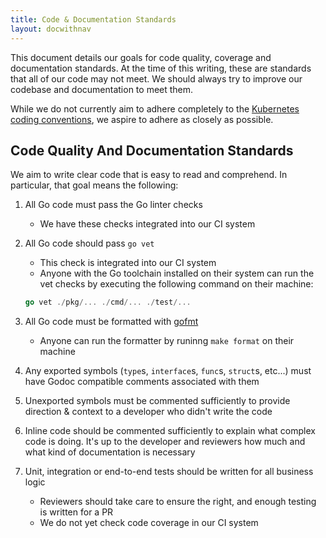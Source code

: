```yaml
---
title: Code & Documentation Standards
layout: docwithnav
---
```


This document details our goals for code quality, coverage and documentation standards. At the time
of this writing, these are standards that all of our code may not meet. We should always try to 
improve our codebase and documentation to meet them.

While we do not currently aim to adhere completely to the 
[Kubernetes coding conventions](https://github.com/kubernetes/community/blob/master/contributors/guide/coding-conventions.md),
we aspire to adhere as closely as possible.

## Code Quality And Documentation Standards

We aim to write clear code that is easy to read and comprehend. In particular, that goal means the
following:

1. All Go code must pass the Go linter checks
    - We have these checks integrated into our CI system
2. All Go code should pass `go vet`
    - This check is integrated into our CI system
    - Anyone with the Go toolchain installed on their system can run the vet checks by executing the
    following command on their machine:

    ```go
    go vet ./pkg/... ./cmd/... ./test/...
    ```
3. All Go code must be formatted with [gofmt](https://golang.org/cmd/gofmt/)
    - Anyone can run the formatter by runinng `make format` on their machine
4. Any exported symbols (`type`s, `interface`s, `func`s, `struct`s, etc...) must have Godoc
compatible comments associated with them
5. Unexported symbols must be commented sufficiently to provide direction & context to a developer 
who didn't write the code
6. Inline code should be commented sufficiently to explain what complex code is doing. It's up to
the developer and reviewers how much and what kind of documentation is necessary
7. Unit, integration or end-to-end tests should be written for all business logic
    - Reviewers should take care to ensure the right, and enough testing is written for a PR
    - We do not yet check code coverage in our CI system



